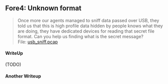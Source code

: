## Fore4: Unknown format

> Once more our agents managed to sniff data passed over USB, they told us that this is high profile data hidden by people knows what they are doing, they have dedicated devices for reading that secret file format. Can you help us finding what is the secret message? <br>
> File: [usb_sniff.pcap](./lib/usb_sniff.pcap)

#### WriteUp

(TODO)

#### Another Writeup
